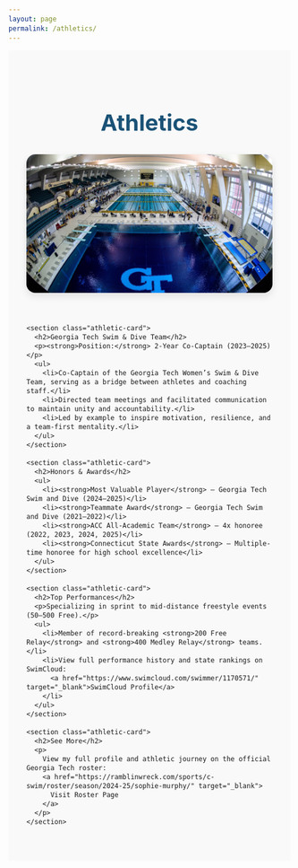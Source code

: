 ```yaml
---
layout: page
permalink: /athletics/
---
```


<div class="section-wrapper">
  <h1 class="section-title">Athletics</h1>

  <div class="athletics-hero">
    <img src="/assets/GTpool.jpg_large" alt="Georgia Tech Pool" class="hero-image">
  </div>

  <div class="athletics-wrapper">

    <section class="athletic-card">
      <h2>Georgia Tech Swim & Dive Team</h2>
      <p><strong>Position:</strong> 2-Year Co-Captain (2023–2025)</p>
      <ul>
        <li>Co-Captain of the Georgia Tech Women’s Swim & Dive Team, serving as a bridge between athletes and coaching staff.</li>
        <li>Directed team meetings and facilitated communication to maintain unity and accountability.</li>
        <li>Led by example to inspire motivation, resilience, and a team-first mentality.</li>
      </ul>
    </section>

    <section class="athletic-card">
      <h2>Honors & Awards</h2>
      <ul>
        <li><strong>Most Valuable Player</strong> – Georgia Tech Swim and Dive (2024–2025)</li>
        <li><strong>Teammate Award</strong> – Georgia Tech Swim and Dive (2021–2022)</li>
        <li><strong>ACC All-Academic Team</strong> – 4x honoree (2022, 2023, 2024, 2025)</li>
        <li><strong>Connecticut State Awards</strong> – Multiple-time honoree for high school excellence</li>
      </ul>
    </section>

    <section class="athletic-card">
      <h2>Top Performances</h2>
      <p>Specializing in sprint to mid-distance freestyle events (50–500 Free).</p>
      <ul>
        <li>Member of record-breaking <strong>200 Free Relay</strong> and <strong>400 Medley Relay</strong> teams.</li>
        <li>View full performance history and state rankings on SwimCloud:
          <a href="https://www.swimcloud.com/swimmer/1170571/" target="_blank">SwimCloud Profile</a>
        </li>
      </ul>
    </section>

    <section class="athletic-card">
      <h2>See More</h2>
      <p>
        View my full profile and athletic journey on the official Georgia Tech roster:
        <a href="https://ramblinwreck.com/sports/c-swim/roster/season/2024-25/sophie-murphy/" target="_blank">
          Visit Roster Page
        </a>
      </p>
    </section>

  </div>
</div>

<style>
.section-wrapper {
  padding: 3rem 2rem;
  background-color: #f9f9f9;
}

.section-title {
  font-size: 2.5rem;
  color: #1a5276;
  margin-bottom: 2rem;
  text-align: center;
}

.athletics-hero {
  display: flex;
  justify-content: center;
  margin-bottom: 2.5rem;
}

.hero-image {
  width: 100%;
  max-width: 1000px;
  height: auto;
  border-radius: 1rem;
  box-shadow: 0 6px 14px rgba(0, 0, 0, 0.1);
}

.athletics-wrapper {
  display: grid;
  gap: 2.5rem;
}

.athletic-card {
  background: #ffffff;
  border-left: 6px solid #1a5276;
  border-radius: 1rem;
  box-shadow: 0 6px 12px rgba(0,0,0,0.1);
  padding: 2rem;
  transition: transform 0.3s ease;
}

.athletic-card:hover {
  transform: translateY(-5px);
}

.athletic-card h2 {
  font-size: 1.75rem;
  color: #1a5276;
  margin-bottom: 1rem;
}

.athletic-card ul {
  margin-top: 1rem;
  list-style-type: disc;
  padding-left: 1.5rem;
  line-height: 1.6;
}

.athletic-card a {
  color: #1a5276;
  font-weight: bold;
  text-decoration: none;
}

.athletic-card a:hover {
  text-decoration: underline;
}
</style>
